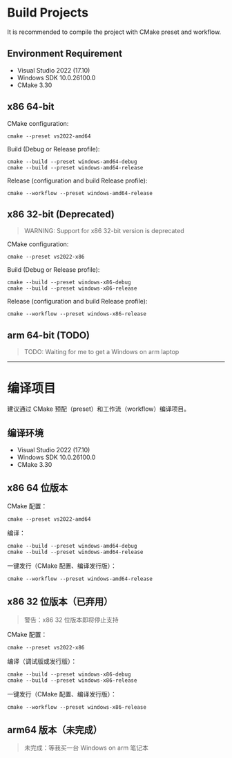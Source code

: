 # Build Projects

It is recommended to compile the project with CMake preset and workflow.

## Environment Requirement

* Visual Studio 2022 (17.10)  
* Windows SDK 10.0.26100.0  
* CMake 3.30  

## x86 64-bit

CMake configuration:  

```shell
cmake --preset vs2022-amd64
```

Build (Debug or Release profile): 

```shell
cmake --build --preset windows-amd64-debug
cmake --build --preset windows-amd64-release
```

Release (configuration and build Release profile):  

```shell
cmake --workflow --preset windows-amd64-release
```

## x86 32-bit (Deprecated)

> WARNING: Support for x86 32-bit version is deprecated  

CMake configuration:  

```shell
cmake --preset vs2022-x86
```

Build (Debug or Release profile): 

```shell
cmake --build --preset windows-x86-debug
cmake --build --preset windows-x86-release
```

Release (configuration and build Release profile):  

```shell
cmake --workflow --preset windows-x86-release
```

## arm 64-bit (TODO)

> TODO: Waiting for me to get a Windows on arm laptop  

---

# 编译项目

建议通过 CMake 预配（preset）和工作流（workflow）编译项目。

## 编译环境

* Visual Studio 2022 (17.10)  
* Windows SDK 10.0.26100.0  
* CMake 3.30  

## x86 64 位版本

CMake 配置：  

```shell
cmake --preset vs2022-amd64
```

编译：  

```shell
cmake --build --preset windows-amd64-debug
cmake --build --preset windows-amd64-release
```

一键发行（CMake 配置、编译发行版）：  

```shell
cmake --workflow --preset windows-amd64-release
```

## x86 32 位版本（已弃用）

> 警告：x86 32 位版本即将停止支持

CMake 配置：  

```shell
cmake --preset vs2022-x86
```

编译（调试版或发行版）：  

```shell
cmake --build --preset windows-x86-debug
cmake --build --preset windows-x86-release
```

一键发行（CMake 配置、编译发行版）：  

```shell
cmake --workflow --preset windows-x86-release
```

## arm64 版本（未完成）  

> 未完成：等我买一台 Windows on arm 笔记本  
